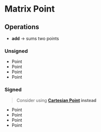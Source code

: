 # Matrix Point

## Operations

- **add** → sums two points

### Unsigned

- Point
- Point
- Point
- Point

### Signed

> Consider using **[Cartesian Point](../cartesian/point.md) instead**

- Point
- Point
- Point
- Point
